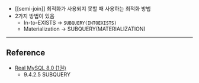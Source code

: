 - [[semi-join]] 최적화가 사용되지 못할 때 사용하는 최적화 방법
- 2가지 방법이 있음
	- In-to-EXISTS -> `SUBQUERY(INTOEXISTS)`
	- Materialization -> SUBQUERY(MATERIALIZATION)

---
## Reference
 -  [Real MySQL 8.0 (1권)](https://product.kyobobook.co.kr/detail/S000001766482)
	- 9.4.2.5 SUBQUERY